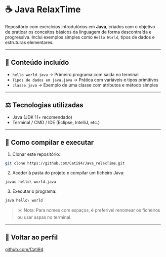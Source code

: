 # ☕ Java RelaxTime

Repositório com exercícios introdutórios em **Java**, criados com o objetivo de praticar os conceitos básicos da linguagem de forma descontraída e progressiva. Inclui exemplos simples como `Hello World`, tipos de dados e estruturas elementares.

---

## 🔹 Conteúdo incluído

* `hello world.java` → Primeiro programa com saída no terminal
* `Tipos de dados em java.java` → Prática com variáveis e tipos primitivos
* `classe.java` → Exemplo de uma classe com atributos e método simples

---

## ⚖️ Tecnologias utilizadas

* Java (JDK 11+ recomendado)
* Terminal / CMD / IDE (Eclipse, IntelliJ, etc.)

---

## 🚀 Como compilar e executar

1. Clonar este repositório:

```bash
git clone https://github.com/Cati94/Java_relaxTime.git
```

2. Aceder à pasta do projeto e compilar um ficheiro Java:

```bash
javac hello\ world.java
```

3. Executar o programa:

```bash
java hello\ world
```

> ✉️ Nota: Para nomes com espaços, é preferível renomear os ficheiros ou usar aspas no terminal.

---

## 🔗 Voltar ao perfil

[github.com/Cati94](https://github.com/Cati94)

